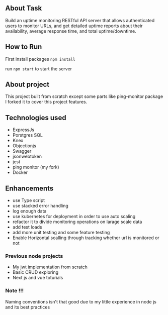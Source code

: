 ## About Task
Build an uptime monitoring RESTful API server that allows authenticated users to monitor URLs, and get detailed uptime reports about their availability, average response time, and total uptime/downtime.

## How to Run
First install packages `npm install`

run `npm start` to start the server


## About project

This project built from scratch except some parts like ping-monitor package  I forked it to cover this project features.


## Technologies used

- ExpressJs
- Porstgres SQL
- Knex
- Objectionjs
- Swagger
- jsonwebtoken
- jest
- ping monitor (my fork)
- Docker
  
## Enhancements
- use Type script
- use stacked error handling 
- log enough data
- use kubernetes for deployment in order to use auto scaling
- refactor it to divide monitoring operations on larage scale data
- add test loads
- add more unit testing and some feature testing
- Enable Horizontal scalling through tracking whether url is monitored or not

### Previous node projects
- My jwt implementation from scratch 
- Basic CRUD exploring 
- Next js and vue toturials

### Note !!!

Naming conventions isn't that good due to my little experience in node js and its best practices

